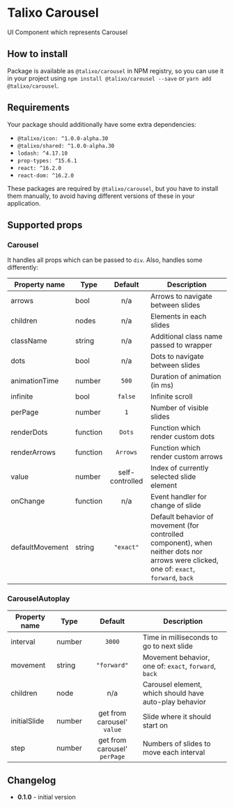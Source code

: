 # Talixo Carousel

UI Component which represents Carousel

## How to install

Package is available as `@talixo/carousel` in NPM registry, so you can use it in your project
using `npm install @talixo/carousel --save` or `yarn add @talixo/carousel`.

## Requirements

Your package should additionally have some extra dependencies:

- `@talixo/icon: ^1.0.0-alpha.30`
- `@talixo/shared: ^1.0.0-alpha.30`
- `lodash: ^4.17.10`
- `prop-types: ^15.6.1`
- `react: ^16.2.0`
- `react-dom: ^16.2.0`

These packages are required by `@talixo/carousel`, but you have to install them manually,
to avoid having different versions of these in your application.

## Supported props

### Carousel

It handles all props which can be passed to `div`. Also, handles some differently:

Property name   | Type      | Default         | Description
----------------|-----------|:---------------:|--------------------------------
arrows          | bool      | n/a             | Arrows to navigate between slides
children        | nodes     | n/a             | Elements in each slides
className       | string    | n/a             | Additional class name passed to wrapper
dots            | bool      | n/a             | Dots to navigate between slides
animationTime   | number    | `500`           | Duration of animation (in ms)
infinite        | bool      | `false`         | Infinite scroll
perPage         | number    | `1`             | Number of visible slides
renderDots      | function  | `Dots`          | Function which render custom dots
renderArrows    | function  | `Arrows`        | Function which render custom arrows
value           | number    | self-controlled | Index of currently selected slide element
onChange        | function  | n/a             | Event handler for change of slide
defaultMovement | string    | `"exact"`       | Default behavior of movement (for controlled component), when neither dots nor arrows were clicked, one of: `exact`, `forward`, `back`

### CarouselAutoplay

Property name   | Type      | Default                      | Description
----------------|-----------|:----------------------------:|--------------------------------
interval        | number    | `3000`                       | Time in milliseconds to go to next slide
movement        | string    | `"forward"`                  | Movement behavior, one of: `exact`, `forward`, `back`
children        | node      | n/a                          | Carousel element, which should have auto-play behavior
initialSlide    | number    | get from carousel' `value`   | Slide where it should start on
step            | number    | get from carousel' `perPage` | Numbers of slides to move each interval

## Changelog

- **0.1.0** - initial version
